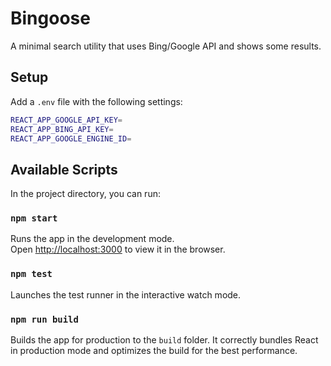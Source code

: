# Bingoose

A minimal search utility that uses Bing/Google API and shows some results.

## Setup

Add a `.env` file with the following settings:

```bash
REACT_APP_GOOGLE_API_KEY=
REACT_APP_BING_API_KEY=
REACT_APP_GOOGLE_ENGINE_ID=
```

## Available Scripts

In the project directory, you can run:

### `npm start`

Runs the app in the development mode.\
Open [http://localhost:3000](http://localhost:3000) to view it in the browser.

### `npm test`

Launches the test runner in the interactive watch mode.

### `npm run build`

Builds the app for production to the `build` folder.
It correctly bundles React in production mode and optimizes the build for the best performance.
